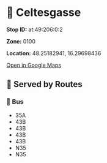 # 🚉 Celtesgasse


**Stop ID:** at:49:206:0:2

**Zone:** 0100

**Location:** 48.25182941, 16.29698436

[Open in Google Maps](https://www.google.com/maps?q=48.25182941,16.29698436)

## 🚆 Served by Routes

### 🚌 Bus
- 35A
- 43B
- 43B
- 43B
- 43B
- N35
- N35